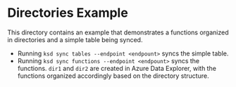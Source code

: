 # Directories Example

This directory contains an example that demonstrates a functions organized in directories and a simple table being synced.

- Running `ksd sync tables --endpoint <endpount>` syncs the simple table.
- Running `ksd sync functions --endpoint <endpount>` syncs the functions. `dir1` and `dir2` are created in Azure Data Explorer, with the functions organized accordingly based on the directory structure.
